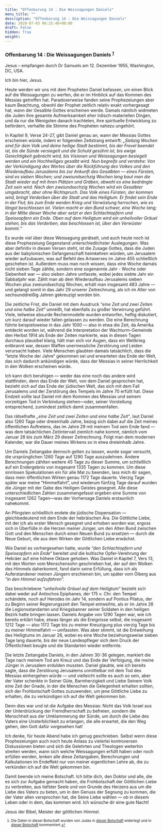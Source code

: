 ```yaml
---
title: "Offenbarung 14 : Die Weissagungen Daniels"
menu_title: ""
description: "Offenbarung 14 : Die Weissagungen Daniels"
date: 2020-07-03 06:25:48+00:00
draft: False
hidden: True
weight:
---
```

### Offenbarung 14 : Die Weissagungen Daniels <sup id="a1">[1](#f1)</sup>

Jesus – empfangen durch Dr Samuels am 12. Dezember 1955, Washington, DC, USA.

Ich bin hier, Jesus.

Heute werden wir uns mit dem Propheten Daniel befassen, um einen Blick auf die Weissagungen zu werfen, die er im Hinblick auf das Kommen des Messias getroffen hat. Paradoxerweise fanden seine Prophezeiungen aber kaum Beachtung, obwohl der Prophet zeitlich relativ exakt vorhergesagt hat, wann der Gesalbte Gottes erscheinen werde. Damals nämlich widmeten die Juden ihre gesamte Aufmerksamkeit eher irdisch-materiellen Dingen, und da nur die Wenigsten danach trachteten, ihre spirituelle Entwicklung zu befördern, verhallte die Stimme des Propheten nahezu ungehört.

In Kapitel 9, Verse 24-27, gibt Daniel genau an, wann der Messias Gottes erscheinen würde, indem er folgenden Zeitstrang entwirft:  *„Siebzig Wochen sind für dein Volk und deine heilige Stadt bestimmt, bis der Frevel beendet ist, bis die Sünde versiegelt und die Schuld gesühnt ist, bis ewige Gerechtigkeit gebracht wird, bis Visionen und Weissagungen besiegelt werden und ein Hochheiliges gesalbt wird. Nun begreife und verstehe: Von der Verkündigung des Wortes über die Rückführung des Volkes und den Wiederaufbau Jerusalems bis zur Ankunft des Gesalbten — eines Fürsten, sind es sieben Wochen; und zweiundsechzig Wochen lang baut man die Stadt wieder auf mit ihren Plätzen und Gräben, obwohl es eine bedrängte Zeit sein wird. Nach den zweiundsechzig Wochen wird ein Gesalbter umgebracht, aber ohne Richtspruch. Das Volk eines Fürsten, der kommen wird, bringt Verderben über die Stadt und das Heiligtum. Er findet sein Ende in der Flut; bis zum Ende werden Krieg und Verwüstung herrschen, wie es längst beschlossen ist. Vielen macht er den Bund schwer, eine Woche lang; in der Mitte dieser Woche aber setzt er den Schlachtopfern und Speiseopfern ein Ende. Oben auf dem Heiligtum wird ein unheilvoller Gräuel stehen, bis das Verderben, das beschlossen ist, über den Verwüster kommt.“*

Es wurde viel über diese Weissagung gerätselt, und auch heute noch ist diese Prophezeiung Gegenstand unterschiedlichster Auslegungen. Was aber definitiv in diesen Versen steht, ist die Zusage Gottes, dass die Juden aus der babylonischen Gefangenschaft heimkehren würden, um Jerusalem wieder aufzubauen, was auf Befehl des Artaxerxes im Jahre 455 schließlich geschehen ist. Außerdem muss man noch wissen, dass eine Woche damals nicht sieben Tage zählte, sondern eine sogenannte Jahr - Woche oder Siebenheit war — also sieben Jahre umfasste, wobei jedes siebte Jahr ein Sabbatjahr war. Zählt man ab dem Wiederaufbau Jerusalems sieben Wochen plus zweiundsechzig Wochen, erhält man insgesamt 483 Jahre — und gelangt somit in das Jahr 29 unserer Zeitrechnung, als ich im Alter von sechsunddreißig Jahren gekreuzigt worden bin.

Die zeitliche Frist, die Daniel mit dem Ausdruck *“eine Zeit und zwei Zeiten und eine halbe Zeit“* umreißt, hat ebenfalls zu großer Verwirrung geführt. Viele, teilweise absurde Rechenmodelle wurden entworfen, heftig diskutiert, um kurz darauf wieder fallen gelassen zu werden. Die eine Berechnung führte beispielsweise in das Jahr 1000 — also in etwa die Zeit, da Amerika entdeckt worden ist, während die Interpretation der Wachturm-Gemeinde den Herbst 1914 als Ende der Zeiten markierte, was in diesen Tagen durchaus plausibel klang, hält man sich vor Augen, dass ein Weltkrieg entbrannt war, dessen Waffen unermessliche Zerstörung und Leiden verursacht haben. Viele Menschen glaubten damals tatsächlich, dass die “letzte Woche der Jahre“ gekommen sei und erwarteten das Ende der Welt, das sich dadurch ankündigen würde, dass der Messias in seiner Herrlichkeit in den Wolken erscheinen würde.

Ich kann dich beruhigen — weder das eine noch das andere wird stattfinden, denn das Ende der Welt, von dem Daniel gesprochen hat, bezieht sich auf das Ende der jüdischen Welt, das sich mit dem Fall Jerusalems und der Zerstörung des Tempels im Jahre 70 erfüllt hat. Diese Endzeit sollte laut Daniel mit dem Kommen des Messias und seinem vorzeitigen Tod in Verbindung stehen—oder, seiner Vorstellung entsprechend, zumindest zeitlich damit zusammenfallen.

Das rätselhafte *„eine Zeit und zwei Zeiten und eine halbe Zeit“*, laut Daniel also 1260 Tage oder dreieinhalb Jahre, bezog sich dabei auf die Zeit meines öffentlichen Auftretens, das im Jahre 29 mit meinem Tod sein Ende fand — was dem tatsächlichen Zeitintervall ziemlich nahe kommt, nämlich vom Januar 26 bis zum März 29 dieser Zeitrechnung. Folgt man dem modernen Kalender, war die Dauer meines Wirkens so in etwa dreieinhalb Jahre.

Um Daniels Zeitangabe dennoch gelten zu lassen, wurde sogar versucht, die ursprünglichen 1260 Tage auf 1290 Tage auszudehnen. Andere Berechnungen zählten weitere 45 Tage zu dieser Summe, um schließlich auf ein Endergebnis von insgesamt 1335 Tagen zu kommen. Um diese sinnlosen Spekulationen ein für alle Mal zu beenden, lass mich dir sagen, dass mein öffentlichen Wirken genau 1172 Tage dauerte. Vierzig Tage später war meine “Himmelfahrt“, und wiederum fünfzig Tage darauf wurden die Jünger mit der Gabe des Heiligen Geistes gesegnet. Alle diese unterschiedlichen Zahlen zusammengefasst ergeben eine Summe von insgesamt 1262 Tagen—was der Vorhersage Daniels erstaunlich nahekommt.

An Pfingsten schließlich endete die jüdische Dispensation — gleichbedeutend mit dem Ende der hebräischen Ära. Die Göttliche Liebe, mit der ich als erster Mensch gesegnet und erhoben worden war, ergoss sich in Überfülle in die Herzen meiner Jünger, um den Alten Bund zwischen Gott und den Menschen durch einen Neuen Bund zu ersetzen — durch die Neue Geburt, die aus dem Wirken der Göttlichen Liebe erwächst.  

Wie Daniel es vorhergesehen hatte, wurde *“den Schlachtopfern und Speiseopfern ein Ende“* bereitet und die kultische Opfer-Verehrung der Hebräer auf eine höhere Oktave gehoben. Was Daniel in Kapitel 7, Vers 13, mit den Worten vom Menschensohn geschrieben hat, der auf den Wolken des Himmels daherkommt, fand darin seine Erfüllung, dass ich als Auferstandener meinen Jüngern erschienen bin, um später vom Ölberg aus *“in den Himmel aufzufahren“.*

Das beschriebene *“unheilvolle Gräuel auf dem Heiligtum“* bezieht sich dabei weder auf Antiochos Epiphanes, der 175 v. Chr. den Tempel schändete, noch auf Herodes im Jahr 14, sondern auf Pontius Pilatus, der zu Beginn seiner Regierungszeit den Tempel entweihte, als er im Jahre 26 die Legionsstandarten und Kriegsbanner seiner Soldaten in den heiligen Bezirk hatte bringen lassen. Daniels Angabe von 1290 Tagen war, wie ich bereits erklärt habe, etwas länger als die Ereignisse selbst, die insgesamt 1212 Tage — also 1172 Tage bis zu meiner Kreuzigung plus vierzig Tage bis zu meiner Himmelfahrt — umfassten. Was aber stimmt, ist die Entweihung des Heiligtums im Januar 26, wobei es eine Woche beziehungsweise sieben Tage lang dauerte, bis der neue Landespfleger sich dem Druck der Öffentlichkeit beugte und die Standarten wieder entfernte.

Die letzte Zeitangabe Daniels, in den Jahren 30-36 gelegen, markiert die Tage nach meinem Tod am Kreuz und das Ende der Verfolgung, die meine Jünger in Jerusalem erdulden mussten. Daniel glaubte, wie ich bereits sagte, dass die Zerstörung Jerusalems unmittelbar mit dem Tod des Messias einhergehen würde — und vielleicht sollte es auch so sein, aber der Vater schenkte in Seiner Güte, Barmherzigkeit und Liebe Seinem Volk eine Zeit der Gnade, in der die Menschen die Gelegenheit erhalten sollten, sich der Frohbotschaft Gottes zuzuwenden, um jene Göttliche Liebe zu erhalten, die zu verkündigen ich auf die Welt gekommen bin.  

Denn dies war und ist die Aufgabe des Messias: Nicht das Volk Israel aus der Unterdrückung der Fremdherrschaft zu befreien, sondern die Menschheit aus der Umklammerung der Sünde, um durch die Liebe des Vaters eine Unsterblichkeit zu erlangen, die alle erwartet, die den Weg gehen, den Gott dafür vorgesehen hat!

Ich denke, für heute Abend habe ich genug geschrieben. Selbst wenn diese Prophezeiungen auch noch heute Anlass zu vielerlei kontroversen Diskussionen bieten und sich die Gelehrten und Theologen weiterhin streiten werden, wann sich welche Weissagungen erfüllt haben oder noch erfüllen werden, lenken alle diese Zeitangaben, Berechnungen und Kalkulationen im Endeffekt nur von meiner eigentlichen Lehre ab, die zu verkünden ich auf die Welt gekommen bin.  

Damit beende ich meine Botschaft. Ich bitte dich, den Doktor und alle, die es sich zur Aufgabe gemacht haben, die Frohbotschaft der Göttlichen Liebe zu verbreiten, aus tiefster Seele und von Grunde des Herzens aus um die Liebe des Vaters zu beten, um in den Genuss der Segnung zu kommen, die der Vater allen versprochen hat, die Seine Liebe wählen — ob in diesem Leben oder in dem, das kommen wird. Ich wünsche dir eine gute Nacht!

Jesus der Bibel, Meister der göttlichen Himmel.
<small>

1. <large id="f1"> Die Daten in dieser Botschaft wurden von Judas in [dieser Botschaft](/aktuelle-botschaften/aktuelle-botschaften-in-reihenfolge-des-datums/aktuelle-botschaften-2003/pilatus-uebernimmt-das-kommando-im-jahr-26-hr-judas-28-maerz-2003/) widerlegt und in [dieser Botschaft](/aktuelle-botschaften/aktuelle-botschaften-in-reihenfolge-des-datums/aktuelle-botschaften-2002/der-beginn-des-oeffentlichen-dienstes-jesu-hr-judas-2-januar-2002/) kommentiert.[↩](#a1)
